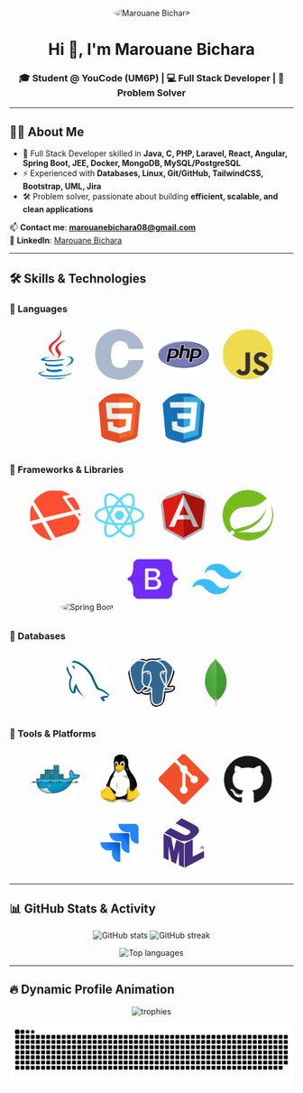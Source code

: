 <!-- Marouane Bichara GitHub Profile -->

<p align="center">
  <img src="https://avatars.githubusercontent.com/u/182564883?v=4" alt="Marouane Bichara" width="180" height="180" style="border-radius:50%;">
</p>

<h1 align="center">Hi 👋, I'm Marouane Bichara</h1>
<h3 align="center">🎓 Student @ YouCode (UM6P) | 💻 Full Stack Developer | 🚀 Problem Solver</h3>

---

## 🧑‍💻 About Me
- 🎯 Full Stack Developer skilled in **Java, C, PHP, Laravel, React, Angular, Spring Boot, JEE, Docker, MongoDB, MySQL/PostgreSQL**  
- ⚡ Experienced with **Databases, Linux, Git/GitHub, TailwindCSS, Bootstrap, UML, Jira**  
- 🛠 Problem solver, passionate about building **efficient, scalable, and clean applications**  

📫 **Contact me**: **marouanebichara08@gmail.com**  
🔗 **LinkedIn**: [Marouane Bichara](https://www.linkedin.com/in/marouane-bichara-9152012b3/)  

---

## 🛠️ Skills & Technologies  

### 🔹 Languages
<p align="center">
  <img src="https://raw.githubusercontent.com/devicons/devicon/master/icons/java/java-original.svg" alt="Java" width="90" height="90" style="border-radius:50%; margin:10px"/>
  <img src="https://raw.githubusercontent.com/devicons/devicon/master/icons/c/c-original.svg" alt="C" width="90" height="90" style="border-radius:50%; margin:10px"/>
  <img src="https://raw.githubusercontent.com/devicons/devicon/master/icons/php/php-original.svg" alt="PHP" width="90" height="90" style="border-radius:50%; margin:10px"/>
  <img src="https://raw.githubusercontent.com/devicons/devicon/master/icons/javascript/javascript-original.svg" alt="JavaScript" width="90" height="90" style="border-radius:50%; margin:10px"/>
  <img src="https://raw.githubusercontent.com/devicons/devicon/master/icons/html5/html5-original.svg" alt="HTML5" width="90" height="90" style="border-radius:50%; margin:10px"/>
  <img src="https://raw.githubusercontent.com/devicons/devicon/master/icons/css3/css3-original.svg" alt="CSS3" width="90" height="90" style="border-radius:50%; margin:10px"/>
</p>

### 🔹 Frameworks & Libraries
<p align="center">
  <img src="https://raw.githubusercontent.com/devicons/devicon/master/icons/laravel/laravel-plain.svg" alt="Laravel" width="90" height="90" style="border-radius:50%; margin:10px"/>
  <img src="https://raw.githubusercontent.com/devicons/devicon/master/icons/react/react-original.svg" alt="React" width="90" height="90" style="border-radius:50%; margin:10px"/>
  <img src="https://raw.githubusercontent.com/devicons/devicon/master/icons/angularjs/angularjs-original.svg" alt="Angular" width="90" height="90" style="border-radius:50%; margin:10px"/>
  <img src="https://raw.githubusercontent.com/devicons/devicon/master/icons/spring/spring-original.svg" alt="Spring" width="90" height="90" style="border-radius:50%; margin:10px"/>
  <img src="https://raw.githubusercontent.com/devicons/devicon/master/icons/springboot/springboot-original.svg" alt="Spring Boot" width="90" height="90" style="border-radius:50%; margin:10px"/>
  <img src="https://raw.githubusercontent.com/devicons/devicon/master/icons/bootstrap/bootstrap-plain.svg" alt="Bootstrap" width="90" height="90" style="border-radius:50%; margin:10px"/>
  <img src="https://raw.githubusercontent.com/devicons/devicon/master/icons/tailwindcss/tailwindcss-plain.svg" alt="TailwindCSS" width="90" height="90" style="border-radius:50%; margin:10px"/>
</p>

### 🔹 Databases
<p align="center">
  <img src="https://raw.githubusercontent.com/devicons/devicon/master/icons/mysql/mysql-original.svg" alt="MySQL" width="90" height="90" style="border-radius:50%; margin:10px"/>
  <img src="https://raw.githubusercontent.com/devicons/devicon/master/icons/postgresql/postgresql-original.svg" alt="PostgreSQL" width="90" height="90" style="border-radius:50%; margin:10px"/>
  <img src="https://raw.githubusercontent.com/devicons/devicon/master/icons/mongodb/mongodb-original.svg" alt="MongoDB" width="90" height="90" style="border-radius:50%; margin:10px"/>
</p>

### 🔹 Tools & Platforms
<p align="center">
  <img src="https://raw.githubusercontent.com/devicons/devicon/master/icons/docker/docker-original.svg" alt="Docker" width="90" height="90" style="border-radius:50%; margin:10px"/>
  <img src="https://raw.githubusercontent.com/devicons/devicon/master/icons/linux/linux-original.svg" alt="Linux" width="90" height="90" style="border-radius:50%; margin:10px"/>
  <img src="https://raw.githubusercontent.com/devicons/devicon/master/icons/git/git-original.svg" alt="Git" width="90" height="90" style="border-radius:50%; margin:10px"/>
  <img src="https://raw.githubusercontent.com/devicons/devicon/master/icons/github/github-original.svg" alt="GitHub" width="90" height="90" style="border-radius:50%; margin:10px"/>
  <img src="https://raw.githubusercontent.com/devicons/devicon/master/icons/jira/jira-original.svg" alt="Jira" width="90" height="90" style="border-radius:50%; margin:10px"/>
  <img src="https://raw.githubusercontent.com/devicons/devicon/master/icons/uml/uml-plain.svg" alt="UML" width="90" height="90" style="border-radius:50%; margin:10px"/>
</p>

---

## 📊 GitHub Stats & Activity  

<p align="center">
  <img src="https://github-readme-stats.vercel.app/api?username=marouane-bichara&show_icons=true&theme=tokyonight" alt="GitHub stats" height="180"/>
  <img src="https://github-readme-streak-stats.herokuapp.com/?user=marouane-bichara&theme=tokyonight" alt="GitHub streak" height="180"/>
</p>

<p align="center">
  <img src="https://github-readme-stats.vercel.app/api/top-langs/?username=marouane-bichara&layout=compact&theme=tokyonight" alt="Top languages" height="180"/>
</p>

---

## 🔥 Dynamic Profile Animation  

<p align="center">
  <img src="https://github-profile-trophy.vercel.app/?username=marouane-bichara&theme=radical&margin-w=15&margin-h=15&no-frame=true" alt="trophies"/>
</p>

<p align="center">
  <img src="https://github.com/Platane/snk/raw/output/github-contribution-grid-snake.svg" alt="snake animation"/>
</p>

